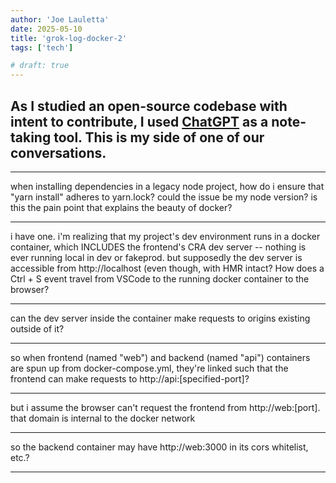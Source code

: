 ```yaml
---
author: 'Joe Lauletta'
date: 2025-05-10
title: 'grok-log-docker-2'
tags: ['tech']

# draft: true
---
```


## As I studied an open-source codebase with intent to contribute, I used [ChatGPT](https://chatgpt.com) as a note-taking tool. This is my side of one of our conversations.

---

when installing dependencies in a legacy node project, how do i ensure that "yarn install" adheres to yarn.lock? could the issue be my node version? is this the pain point that explains the beauty of docker?

---

i have one. i'm realizing that my project's dev environment runs in a docker container, which INCLUDES the frontend's CRA dev server -- nothing is ever running local in dev or fakeprod. but supposedly the dev server is accessible from http://localhost (even though, with HMR intact? How does a Ctrl + S event travel from VSCode to the running docker container to the browser?

---

can the dev server inside the container make requests to origins existing outside of it?

---

so when frontend (named "web") and backend (named "api") containers are spun up from docker-compose.yml, they're linked such that the frontend can make requests to http://api:[specified-port]?

---

but i assume the browser can't request the frontend from http://web:[port]. that domain is internal to the docker network

---

so the backend container may have http://web:3000 in its cors whitelist, etc.?

---